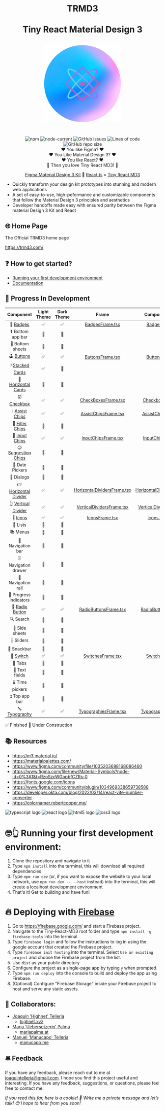 <h1 align="center">
  TRMD3 </br></br>
Tiny React Material Design 3
<div align="center""> 
<br/>
<img src="/src/assets/tiny-react-md3-logo.png" width="250px"/>  
</div>
<h1>

##

<div align="center""> 
<img alt="npm" src="https://img.shields.io/npm/v/vite?style=for-the-badge">
<img alt="node-current" src="https://img.shields.io/node/v/vite?style=for-the-badge">
<img alt="GitHub issues" src="https://img.shields.io/github/issues/highnet/Tiny-React-MD3?style=for-the-badge">
<img alt="Lines of code" src="https://img.shields.io/tokei/lines/github/highnet/Tiny-React-MD3?style=for-the-badge">
<img alt="GitHub repo size" src="https://img.shields.io/github/repo-size/highnet/Tiny-React-MD3?style=for-the-badge">
</div>

<div align="center">
❤️ You like Figma? ❤️ </br>
❤️ You Like Material Design 3? ❤️</br>
❤️ You like React? ❤️ </br>
🐝 Then you love Tiny React MD3! 🐝 </br>

[Figma Material Design 3 Kit](https://www.figma.com/community/file/1035203688168086460) 🤝 [React.ts](https://developer.okta.com/blog/2022/03/14/react-vite-number-converter) = [Tiny React MD3](https://github.com/highnet/Tiny-React-MD3/) </br>

</div>

- Quickly transform your design kit prototypes into stunning and modern web applications
- A set of easy-to-use, high-peformance and customizable components that follow the Material Design 3 principles and aesthetics
- Developer handoffs made easy with ensured parity between the Figma material Design 3 Kit and React

## 🌐 Home Page

The Official TRMD3 home page

https://trmd3.com/

## ❓ How to get started?

- [Running your first development environment](https://github.com/highnet/Tiny-React-MD3/tree/master#-running-your-first-development-environment)
- [Documentation](https://github.com/highnet/Tiny-React-MD3/blob/master/src/readme.md)

## 🚧 Progress In Development

|                                                       Component                                                       | Light Theme | Dark Theme |                                                                         Frame                                                                         |                                                              Component                                                              |
| :-------------------------------------------------------------------------------------------------------------------: | :---------: | :--------: | :---------------------------------------------------------------------------------------------------------------------------------------------------: | :---------------------------------------------------------------------------------------------------------------------------------: |
|                📛 [Badges](https://github.com/highnet/Tiny-React-MD3/blob/master/src/readme.md#-badge)                |     ✅      |     ✅     |                      [BadgesFrame.tsx](https://github.com/highnet/Tiny-React-MD3/blob/master/src/Button/Frame/ButtonsFrame.tsx)                       |                       [Badge.tsx](https://github.com/highnet/Tiny-React-MD3/blob/master/src/Badge/Badge.tsx)                        |
|                                                   ⏬ Bottom app bar                                                   |     🚧      |     🚧     |                                                                                                                                                       |                                                                                                                                     |
|                                                   🔽 Bottom sheets                                                    |     🚧      |     🚧     |                                                                                                                                                       |                                                                                                                                     |
|          🕹️ [Buttons](https://github.com/highnet/Tiny-React-MD3/blob/master/src/readme.md#%EF%B8%8F-buttons)          |     ✅      |     ✅     |                      [ButtonsFrame.tsx](https://github.com/highnet/Tiny-React-MD3/blob/master/src/Button/Frame/ButtonsFrame.tsx)                      |                      [Button.tsx](https://github.com/highnet/Tiny-React-MD3/blob/master/src/Button/Button.tsx)                      |
|                                                        🃏[Stacked Cards](https://github.com/highnet/Tiny-React-MD3/blob/master/src/readme.md#-stacked-card)                                                        |     ✅      |     🚧     |                                                                                                                                                       |                                                                                                                                     |
|                                                        🪪 [Horizontal Cards](https://github.com/highnet/Tiny-React-MD3/blob/master/src/readme.md#-horizontal-card)                                                        |     🚧      |     🚧     |                                                                                                                                                       |                                                                                                                                     |
|         ☑️ [Checkbox](https://github.com/highnet/Tiny-React-MD3/blob/master/src/readme.md#%EF%B8%8F-checkbox)         |     ✅      |     ✅     |                  [CheckBoxesFrame.tsx](https://github.com/highnet/Tiny-React-MD3/blob/master/src/Checkbox/Frame/CheckboxesFrame.tsx)                  |                   [Checkbox.tsx](https://github.com/highnet/Tiny-React-MD3/blob/master/src/Checkbox/Checkbox.tsx)                   |
| ℹ️ [Assist Chips](https://github.com/highnet/Tiny-React-MD3/blob/master/src/readme.md#%E2%84%B9%EF%B8%8F-assist-chip) |     ✅      |     ✅     |        [AssistChipsFrame.tsx](https://github.com/highnet/Tiny-React-MD3/blob/master/src/Chips/AssistChip/Frame/AssistChipsFrame.tsx)                                                                                                                                              |   [AssistChip.tsx](https://github.com/highnet/Tiny-React-MD3/blob/master/src/Chips/AssistChip/AssistChip.tsx)                                                                                                                                   |
|          🥅 [Filter Chips](https://github.com/highnet/Tiny-React-MD3/blob/master/src/readme.md#-filter-chip)          |     🚧      |     🚧     |                                                                                                                                                       |                                                                                                                                     |
|           🔌 [Input Chips](https://github.com/highnet/Tiny-React-MD3/blob/master/src/readme.md#-input-chip)           |     ✅      |     ✅     |               [InputChipsFrame.tsx](https://github.com/highnet/Tiny-React-MD3/blob/master/src/Chips/InputChip/Frame/InputChipsFrame.tsx)                                                                                                                                        |            [InputChip.tsx](https://github.com/highnet/Tiny-React-MD3/blob/master/src/Chips/InputChip/InputChip.tsx)                                                                                                                         |
|      😉 [Suggestion Chips](https://github.com/highnet/Tiny-React-MD3/blob/master/src/readme.md#-suggestion-chip)      |     🚧      |     🚧     |                                                                                                                                                       |                                                                                                                                     |
|                                                    📅 Date Pickers                                                    |     🚧      |     🚧     |                                                                                                                                                       |                                                                                                                                     |
|                                                      💬 Dialogs                                                       |     🚧      |     🚧     |                                                                                                                                                       |                                                                                                                                     |
|   👉 [Horizontal Divider](https://github.com/highnet/Tiny-React-MD3/blob/master/src/readme.md#-horizontal-divider)    |     ✅      |     ✅     | [HorizontalDividersFrame.tsx](https://github.com/highnet/Tiny-React-MD3/blob/master/src/Dividers/HorizontalDivider/Frame/HorizontalDividersFrame.tsx) | [HorizontalDivider.tsx](https://github.com/highnet/Tiny-React-MD3/blob/master/src/Dividers/HorizontalDivider/HorizontalDivider.tsx) |
|     👆 [Vertical Divider](https://github.com/highnet/Tiny-React-MD3/blob/master/src/readme.md#-vertical-divider)      |     ✅      |     ✅     |    [VerticalDividersFrame.tsx](https://github.com/highnet/Tiny-React-MD3/blob/master/src/Dividers/VerticalDivider/Frame/VerticalDividersFrame.tsx)    |    [VerticalDivider.tsx](https://github.com/highnet/Tiny-React-MD3/blob/master/src/Dividers/VerticalDivider/VerticalDivider.tsx)    |
|                💟 [Icons](https://github.com/highnet/Tiny-React-MD3/blob/master/src/readme.md#-icons)                 |     ✅      |     ✅     |                         [IconsFrame.tsx](https://github.com/highnet/Tiny-React-MD3/blob/master/src/Icon/Frame/IconsFrame.tsx)                         |                          [Icons.tsx](https://github.com/highnet/Tiny-React-MD3/blob/master/src/Icon/Icon.tsx)                           |
|                                                       📝 Lists                                                        |     🚧      |     🚧     |                                                                                                                                                       |                                                                                                                                     |
|                                                       📚 Menus                                                        |     🚧      |     🚧     |                                                                                                                                                       |                                                                                                                                     |
|                                                   🧭 Navigation bar                                                   |     🚧      |     🚧     |                                                                                                                                                       |                                                                                                                                     |
|                                                 🗄️ Navigation drawer                                                  |     🚧      |     🚧     |                                                                                                                                                       |                                                                                                                                     |
|                                                  🚈 Navigation rail                                                   |     🚧      |     🚧     |                                                                                                                                                       |                                                                                                                                     |
|                                                🔄 Progress indicators                                                 |     🚧      |     🚧     |                                                                                                                                                       |                                                                                                                                     |
|              🔘 [Radio Button](https://github.com/highnet/Tiny-React-MD3/tree/master/src#-radio-button)               |     ✅      |     ✅     |             [RadioButtonsFrame.tsx](https://github.com/highnet/Tiny-React-MD3/blob/master/src/Radio%20Button/Frame/RadioButtonsFrame.tsx)             |             [RadioButton.tsx](https://github.com/highnet/Tiny-React-MD3/blob/master/src/Radio%20Button/RadioButton.tsx)             |
|                                                       🔍 Search                                                       |     🚧      |     🚧     |                                                                                                                                                       |                                                                                                                                     |
|                                                    📑 Side sheets                                                     |     🚧      |     🚧     |                                                                                                                                                       |
|                                                      🎚️ Sliders                                                       |     🚧      |     🚧     |                                                                                                                                                       |                                                                                                                                     |
|                                                      🥨 Snackbar                                                      |     🚧      |     🚧     |                                                                                                                                                       |                                                                                                                                     |
|               🔦 [Switch](https://github.com/highnet/Tiny-React-MD3/blob/master/src/readme.md#-switch)                |     ✅      |     ✅     |                     [SwitchesFrame.tsx](https://github.com/highnet/Tiny-React-MD3/blob/master/src/Switch/Frame/SwitchesFrame.tsx)                     |                      [Switch.tsx](https://github.com/highnet/Tiny-React-MD3/blob/master/src/Switch/Switch.tsx)                      |
|                                                        📑 Tabs                                                        |     🚧      |     🚧     |                                                                                                                                                       |                                                                                                                                     |
|                                                    📜 Text fields                                                     |     🚧      |     🚧     |                                                                                                                                                       |                                                                                                                                     |
|                                                    ⌛ Time pickers                                                    |     🚧      |     🚧     |                                                                                                                                                       |                                                                                                                                     |
|                                                    ⏫ Top app bar                                                     |     🚧      |     🚧     |                                                                                                                                                       |                                                                                                                                     |
|           🔤 [Typography](https://github.com/highnet/Tiny-React-MD3/blob/master/src/readme.md#-typography)            |     ✅      |     ✅     |               [TypographiesFrame.tsx](https://github.com/highnet/Tiny-React-MD3/blob/master/src/Typography/Frame/TypographiesFrame.tsx)               |                          [Typography.tsx](https://github.com/highnet/Tiny-React-MD3/blob/master/src/Typography/Typography.tsx)                           |

✅ Finished
🚧 Under Construction

## 📚 Resources

- https://m3.material.io/
- https://materialpalettes.com/
- https://www.figma.com/community/file/1035203688168086460
- https://www.figma.com/file/new/Material-Symbols?node-id=0%3A1&t=RzoSzcWGopbfCZRs-0
- https://fonts.google.com/icons
- https://www.figma.com/community/plugin/1034969338659738588
- https://developer.okta.com/blog/2022/03/14/react-vite-number-converter
- https://colornamer.robertcooper.me/

<div align="left">
  <img src="https://cdn.jsdelivr.net/gh/devicons/devicon/icons/typescript/typescript-original.svg" height="40" width="52" alt="typescript logo"  />
  <img src="https://cdn.jsdelivr.net/gh/devicons/devicon/icons/react/react-original.svg" height="40" width="52" alt="react logo"  />
  <img src="https://cdn.jsdelivr.net/gh/devicons/devicon/icons/html5/html5-original.svg" height="40" width="52" alt="html5 logo"  />
  <img src="https://cdn.jsdelivr.net/gh/devicons/devicon/icons/css3/css3-original.svg" height="40" width="52" alt="css3 logo"  />
</div>

# 🤓👆 Running your first development environment:

1. Clone the repository and navigate to it
2. Type `npm install` into the terminal, this will download all required dependencies
3. Type `npm run dev` (or, if you want to expose the website to your local network, use `npm run dev -- --host` instead) into the terminal, this will create a localhost development environment
4. That's it! Get to building and have fun!

# 🔥 Deploying with [Firebase](https://firebase.google.com/)

1. Go to https://firebase.google.com/ and start a Firebase project.
2. Navigate to the Tiny-React-MD3 root folder and type `npm install -g firebase-tools` into the terminal.
3. Type `firebase login` and follow the instructions to log in using the google account that created the Firebase project.
4. Type `firebase init hosting` into the terminal. Select `Use an existing project` and choose the Firebase project from the list.
5. Use `dist` as your public directory
6. Configure the project as a single-page app by typing `y` when prompted.
7. Type `npm run deploy` into the console to build and deploy the app using Firebase.
8. (Optional) Configure "Firebase Storage" inside your Firebase project to host and serve any static assets.

## 👥 Collaborators:

- [Joaquin 'Highnet' Telleria](https://www.linkedin.com/in/joaquin-telleria-57957aa5/)
  - [highnet.xyz](https://www.highnet.xyz)
- [Maria 'Uebersetzerin' Palma](https://www.linkedin.com/in/maria-palma-a9a101189/)
  - [mariapalma.at](https://mariapalma.at/)
- [Manuel 'Manucapo' Telleria](https://manucapo.me/)
  - [manucapo.me](https://manucapo.me/)

## 🛎️ Feedback

If you have any feedback, please reach out to me at joaquintelleria@gmail.com.
I hope you find this project useful and interesting. If you have any feedback, suggestions, or questions, please feel free to contact me.

<i>If you read this far, here is a cookie! 🍪 Write me a private message and let’s talk! 😊 I hope to hear from you soon!</i>
